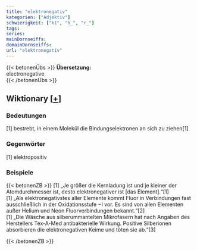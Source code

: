 ```yaml
---
title: "elektronegativ"
kategorien: ["Adjektiv"]
schwierigkeit: ["k1", "h_", "r_"]
tags:
series:
mainDornseiffs:
domainDornseiffs:
url: "elektronegativ"
---
```


{{< betonenÜbs >}}
**Übersetzung:**  
electronegative  
{{< /betonenÜbs >}}

## Wiktionary [[+](https://de.wiktionary.org/wiki/elektronegativ)]

### Bedeutungen
[1] bestrebt, in einem Molekül die Bindungselektronen an sich zu ziehen[1]  

### Gegenwörter
[1] elektropositiv  

### Beispiele
{{< betonenZB >}}
[1] „Je größer die Kernladung ist und je kleiner der Atomdurchmesser ist, desto elektronegativer ist [das Element].“[1]  
[1] „Als elektronegativstes aller Elemente kommt Fluor in Verbindungen fast ausschließlich in der Oxidationsstufe −I vor. Es sind von allen Elementen außer Helium und Neon Fluorverbindungen bekannt.“[2]  
[1] „Die Wäsche aus silberummantelten Mikrofasern hat nach Angaben des Herstellers Tex-A-Med antibakterielle Wirkung. Positive Silberionen absorbieren die elektronegativen Keime und töten sie ab.“[3]  

{{< /betonenZB >}}

